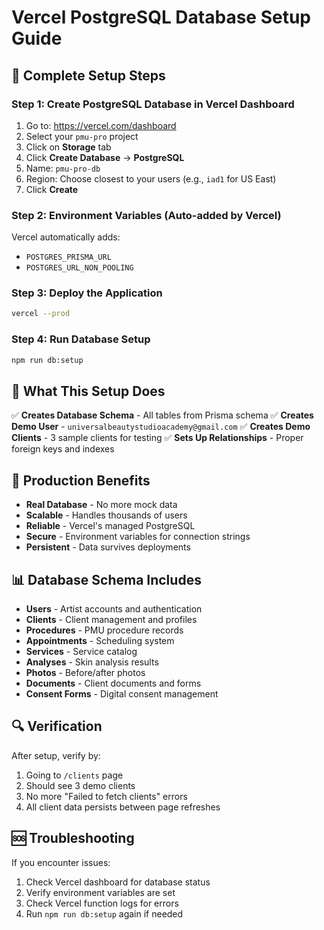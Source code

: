 # Vercel PostgreSQL Database Setup Guide

## 🎯 Complete Setup Steps

### Step 1: Create PostgreSQL Database in Vercel Dashboard
1. Go to: https://vercel.com/dashboard
2. Select your `pmu-pro` project
3. Click on **Storage** tab
4. Click **Create Database** → **PostgreSQL**
5. Name: `pmu-pro-db`
6. Region: Choose closest to your users (e.g., `iad1` for US East)
7. Click **Create**

### Step 2: Environment Variables (Auto-added by Vercel)
Vercel automatically adds:
- `POSTGRES_PRISMA_URL`
- `POSTGRES_URL_NON_POOLING`

### Step 3: Deploy the Application
```bash
vercel --prod
```

### Step 4: Run Database Setup
```bash
npm run db:setup
```

## 🔧 What This Setup Does

✅ **Creates Database Schema** - All tables from Prisma schema
✅ **Creates Demo User** - `universalbeautystudioacademy@gmail.com`
✅ **Creates Demo Clients** - 3 sample clients for testing
✅ **Sets Up Relationships** - Proper foreign keys and indexes

## 🚀 Production Benefits

- **Real Database** - No more mock data
- **Scalable** - Handles thousands of users
- **Reliable** - Vercel's managed PostgreSQL
- **Secure** - Environment variables for connection strings
- **Persistent** - Data survives deployments

## 📊 Database Schema Includes

- **Users** - Artist accounts and authentication
- **Clients** - Client management and profiles
- **Procedures** - PMU procedure records
- **Appointments** - Scheduling system
- **Services** - Service catalog
- **Analyses** - Skin analysis results
- **Photos** - Before/after photos
- **Documents** - Client documents and forms
- **Consent Forms** - Digital consent management

## 🔍 Verification

After setup, verify by:
1. Going to `/clients` page
2. Should see 3 demo clients
3. No more "Failed to fetch clients" errors
4. All client data persists between page refreshes

## 🆘 Troubleshooting

If you encounter issues:
1. Check Vercel dashboard for database status
2. Verify environment variables are set
3. Check Vercel function logs for errors
4. Run `npm run db:setup` again if needed
